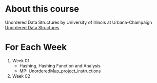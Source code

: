 # About this course
Unordered Data Structures
by University of Illinois at Urbana-Champaign
[Unordered Data Structures](https://www.coursera.org/learn/cs-fundamentals-3?specialization=cs-fundamentals)

# For Each Week
1. Week 01
    * Hashing, Hashing Function and Analysis
    * MP: UnorderedMap_project_instructions
2. Week 02

